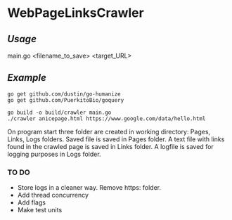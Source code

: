 # WebPageLinksCrawler

## *Usage*

main.go <filename_to_save> <target_URL>

## *Example*

```
go get github.com/dustin/go-humanize
go get github.com/PuerkitoBio/goquery

go build -o build/crawler main.go
./crawler anicepage.html https://www.google.com/data/hello.html
```
On program start three folder are created in working directory: Pages, Links, Logs folders.
Saved file is saved in Pages folder. 
A text file with links found in the crawled page is saved in Links folder.
A logfile is saved for logging purposes in Logs folder.


### TO DO

- Store logs in a cleaner way. Remove https: folder.
- Add thread concurrency
- Add flags
- Make test units

